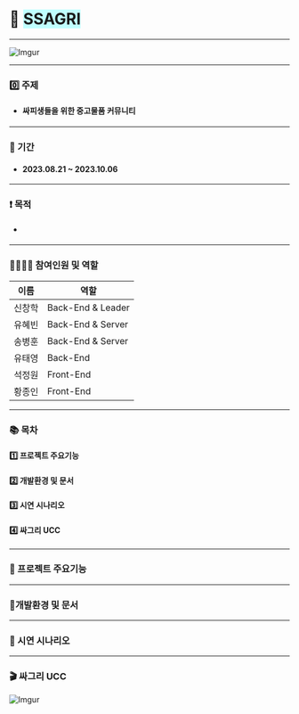 # 🌊 <span style="background-color:#C0FFFF"> SSAGRI </span>

---

![Imgur](https://i.imgur.com/B9kthsD.png)

---

### 0️⃣ 주제

- #### 싸피생들을 위한 중고물품 커뮤니티

---

### 📅 기간

- #### 2023.08.21 ~ 2023.10.06

---

### ❗️ 목적

- ####

---

### 👨‍👨‍👧‍👦 참여인원 및 역할

| 이름   | 역할              |
| ------ | ----------------- |
| 신창학 | Back-End & Leader |
| 유혜빈 | Back-End & Server |
| 송병훈 | Back-End & Server |
| 유태영 | Back-End          |
| 석정원 | Front-End         |
| 황종인 | Front-End         |

---

### 📚 목차

#### 1️⃣ 프로젝트 주요기능

#### 2️⃣ 개발환경 및 문서

#### 3️⃣ 시연 시나리오

#### 4️⃣ 싸그리 UCC

---

### 👀 프로젝트 주요기능

---

### 📝개발환경 및 문서

---

### 🌊 시연 시나리오

---

### 🎬 싸그리 UCC

![Imgur](https://i.imgur.com/8MQRBWL.png)

